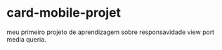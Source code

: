 # card-mobile-projet
meu primeiro projeto de aprendizagem sobre responsavidade view port media queria.
